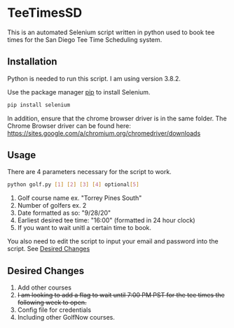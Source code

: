 # TeeTimesSD

This is an automated Selenium script written in python used to book tee times for the San Diego Tee Time Scheduling system.

## Installation

Python is needed to run this script. I am using version 3.8.2.

Use the package manager [pip](https://pip.pypa.io/en/stable/) to install Selenium.

```bash
pip install selenium
```

In addition, ensure that the chrome browser driver is in the same folder. The Chrome Browser driver can be found here: <https://sites.google.com/a/chromium.org/chromedriver/downloads>

## Usage

There are 4 parameters necessary for the script to work.
```bash
python golf.py [1] [2] [3] [4] optional[5]
```

1. Golf course name ex. "Torrey Pines South"
2. Number of golfers ex. 2
3. Date formatted as so: "9/28/20"
4. Earliest desired tee time: "16:00" (formatted in 24 hour clock)
5. If you want to wait unitl a certain time to book.

You also need to edit the script to input your email and password into the script. See [Desired Changes](#desired-changes)

## Desired Changes <a name="desired-changes"></a>

1. Add other courses
2. ~~I am looking to add a flag to wait until 7:00 PM PST for the tee times the following week to open.~~
3. Config file for credentials
4. Including other GolfNow courses.
